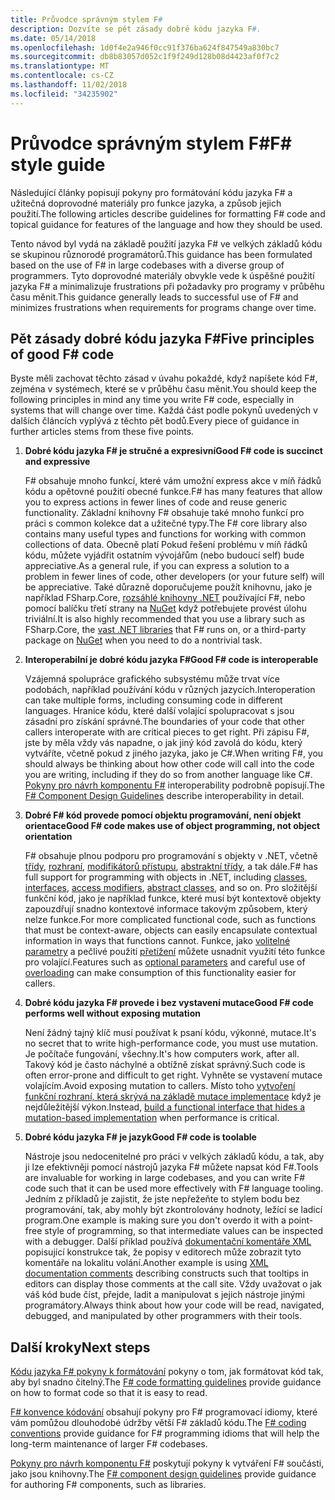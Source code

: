 ```yaml
---
title: Průvodce správným stylem F#
description: Dozvíte se pět zásady dobré kódu jazyka F#.
ms.date: 05/14/2018
ms.openlocfilehash: 1d0f4e2a946f0cc91f376ba624f847549a830bc7
ms.sourcegitcommit: db8b83057d052c1f9f249d128b08d4423af0f7c2
ms.translationtype: MT
ms.contentlocale: cs-CZ
ms.lasthandoff: 11/02/2018
ms.locfileid: "34235902"
---
```

# <a name="f-style-guide"></a><span data-ttu-id="6a8e8-103">Průvodce správným stylem F#</span><span class="sxs-lookup"><span data-stu-id="6a8e8-103">F# style guide</span></span>

<span data-ttu-id="6a8e8-104">Následující články popisují pokyny pro formátování kódu jazyka F# a užitečná doprovodné materiály pro funkce jazyka, a způsob jejich použití.</span><span class="sxs-lookup"><span data-stu-id="6a8e8-104">The following articles describe guidelines for formatting F# code and topical guidance for features of the language and how they should be used.</span></span>

<span data-ttu-id="6a8e8-105">Tento návod byl vydá na základě použití jazyka F# ve velkých základů kódu se skupinou různorodé programátorů.</span><span class="sxs-lookup"><span data-stu-id="6a8e8-105">This guidance has been formulated based on the use of F# in large codebases with a diverse group of programmers.</span></span> <span data-ttu-id="6a8e8-106">Tyto doprovodné materiály obvykle vede k úspěšné použití jazyka F# a minimalizuje frustrations při požadavky pro programy v průběhu času měnit.</span><span class="sxs-lookup"><span data-stu-id="6a8e8-106">This guidance generally leads to successful use of F# and minimizes frustrations when requirements for programs change over time.</span></span>

## <a name="five-principles-of-good-f-code"></a><span data-ttu-id="6a8e8-107">Pět zásady dobré kódu jazyka F#</span><span class="sxs-lookup"><span data-stu-id="6a8e8-107">Five principles of good F# code</span></span>

<span data-ttu-id="6a8e8-108">Byste měli zachovat těchto zásad v úvahu pokaždé, když napíšete kód F#, zejména v systémech, které se v průběhu času měnit.</span><span class="sxs-lookup"><span data-stu-id="6a8e8-108">You should keep the following principles in mind any time you write F# code, especially in systems that will change over time.</span></span> <span data-ttu-id="6a8e8-109">Každá část podle pokynů uvedených v dalších článcích vyplývá z těchto pět bodů.</span><span class="sxs-lookup"><span data-stu-id="6a8e8-109">Every piece of guidance in further articles stems from these five points.</span></span>

1. <span data-ttu-id="6a8e8-110">**Dobré kódu jazyka F# je stručné a expresivní**</span><span class="sxs-lookup"><span data-stu-id="6a8e8-110">**Good F# code is succinct and expressive**</span></span>

    <span data-ttu-id="6a8e8-111">F# obsahuje mnoho funkcí, které vám umožní express akce v míň řádků kódu a opětovné použití obecné funkce.</span><span class="sxs-lookup"><span data-stu-id="6a8e8-111">F# has many features that allow you to express actions in fewer lines of code and reuse generic functionality.</span></span> <span data-ttu-id="6a8e8-112">Základní knihovny F# obsahuje také mnoho funkcí pro práci s common kolekce dat a užitečné typy.</span><span class="sxs-lookup"><span data-stu-id="6a8e8-112">The F# core library also contains many useful types and functions for working with common collections of data.</span></span> <span data-ttu-id="6a8e8-113">Obecně platí Pokud řešení problému v míň řádků kódu, můžete vyjádřit ostatním vývojářům (nebo budoucí self) bude appreciative.</span><span class="sxs-lookup"><span data-stu-id="6a8e8-113">As a general rule, if you can express a solution to a problem in fewer lines of code, other developers (or your future self) will be appreciative.</span></span> <span data-ttu-id="6a8e8-114">Také důrazně doporučujeme použít knihovnu, jako je například FSharp.Core, [rozsáhlé knihovny .NET](https://docs.microsoft.com/dotnet/api/) používající F#, nebo pomocí balíčku třetí strany na [NuGet](https://www.nuget.org/) když potřebujete provést úlohu triviální.</span><span class="sxs-lookup"><span data-stu-id="6a8e8-114">It is also highly recommended that you use a library such as FSharp.Core, the [vast .NET libraries](https://docs.microsoft.com/dotnet/api/) that F# runs on, or a third-party package on [NuGet](https://www.nuget.org/) when you need to do a nontrivial task.</span></span>

2. <span data-ttu-id="6a8e8-115">**Interoperabilní je dobré kódu jazyka F#**</span><span class="sxs-lookup"><span data-stu-id="6a8e8-115">**Good F# code is interoperable**</span></span>

    <span data-ttu-id="6a8e8-116">Vzájemná spolupráce grafického subsystému může trvat více podobách, například používání kódu v různých jazycích.</span><span class="sxs-lookup"><span data-stu-id="6a8e8-116">Interoperation can take multiple forms, including consuming code in different languages.</span></span> <span data-ttu-id="6a8e8-117">Hranice kódu, které další volající spolupracovat s jsou zásadní pro získání správné.</span><span class="sxs-lookup"><span data-stu-id="6a8e8-117">The boundaries of your code that other callers interoperate with are critical pieces to get right.</span></span> <span data-ttu-id="6a8e8-118">Při zápisu F#, jste by měla vždy vás napadne, o jak jiný kód zavolá do kódu, který vytváříte, včetně pokud z jiného jazyka, jako je C#.</span><span class="sxs-lookup"><span data-stu-id="6a8e8-118">When writing F#, you should always be thinking about how other code will call into the code you are writing, including if they do so from another language like C#.</span></span> <span data-ttu-id="6a8e8-119">[Pokyny pro návrh komponentu F#](component-design-guidelines.md) interoperability podrobně popisují.</span><span class="sxs-lookup"><span data-stu-id="6a8e8-119">The [F# Component Design Guidelines](component-design-guidelines.md) describe interoperability in detail.</span></span>

3. <span data-ttu-id="6a8e8-120">**Dobré F# kód provede pomocí objektu programování, není objekt orientace**</span><span class="sxs-lookup"><span data-stu-id="6a8e8-120">**Good F# code makes use of object programming, not object orientation**</span></span>

    <span data-ttu-id="6a8e8-121">F# obsahuje plnou podporu pro programování s objekty v .NET, včetně [třídy](../language-reference/classes.md), [rozhraní](../language-reference/interfaces.md), [modifikátorů přístupu](../language-reference/access-control.md), [abstraktní třídy](../language-reference/abstract-classes.md), a tak dále.</span><span class="sxs-lookup"><span data-stu-id="6a8e8-121">F# has full support for programming with objects in .NET, including [classes](../language-reference/classes.md), [interfaces](../language-reference/interfaces.md), [access modifiers](../language-reference/access-control.md), [abstract classes](../language-reference/abstract-classes.md), and so on.</span></span> <span data-ttu-id="6a8e8-122">Pro složitější funkční kód, jako je například funkce, které musí být kontextově objekty zapouzdřují snadno kontextové informace takovým způsobem, který nelze funkce.</span><span class="sxs-lookup"><span data-stu-id="6a8e8-122">For more complicated functional code, such as functions that must be context-aware, objects can easily encapsulate contextual information in ways that functions cannot.</span></span> <span data-ttu-id="6a8e8-123">Funkce, jako [volitelné parametry](../language-reference/members/methods.md#optional-arguments) a pečlivé použití [přetížení](../language-reference/members/methods.md#overloaded-methods) můžete usnadnit využití této funkce pro volající.</span><span class="sxs-lookup"><span data-stu-id="6a8e8-123">Features such as [optional parameters](../language-reference/members/methods.md#optional-arguments) and careful use of [overloading](../language-reference/members/methods.md#overloaded-methods) can make consumption of this functionality easier for callers.</span></span>

4. <span data-ttu-id="6a8e8-124">**Dobré kódu jazyka F# provede i bez vystavení mutace**</span><span class="sxs-lookup"><span data-stu-id="6a8e8-124">**Good F# code performs well without exposing mutation**</span></span>

    <span data-ttu-id="6a8e8-125">Není žádný tajný klíč musí používat k psaní kódu, výkonné, mutace.</span><span class="sxs-lookup"><span data-stu-id="6a8e8-125">It's no secret that to write high-performance code, you must use mutation.</span></span> <span data-ttu-id="6a8e8-126">Je počítače fungování, všechny.</span><span class="sxs-lookup"><span data-stu-id="6a8e8-126">It's how computers work, after all.</span></span> <span data-ttu-id="6a8e8-127">Takový kód je často náchylné a obtížně získat správný.</span><span class="sxs-lookup"><span data-stu-id="6a8e8-127">Such code is often error-prone and difficult to get right.</span></span> <span data-ttu-id="6a8e8-128">Vyhněte se vystavení mutace volajícím.</span><span class="sxs-lookup"><span data-stu-id="6a8e8-128">Avoid exposing mutation to callers.</span></span> <span data-ttu-id="6a8e8-129">Místo toho [vytvoření funkční rozhraní, která skrývá na základě mutace implementace](conventions.md#performance) když je nejdůležitější výkon.</span><span class="sxs-lookup"><span data-stu-id="6a8e8-129">Instead, [build a functional interface that hides a mutation-based implementation](conventions.md#performance) when performance is critical.</span></span>

5. <span data-ttu-id="6a8e8-130">**Dobré kódu jazyka F# je jazyk**</span><span class="sxs-lookup"><span data-stu-id="6a8e8-130">**Good F# code is toolable**</span></span>

    <span data-ttu-id="6a8e8-131">Nástroje jsou nedocenitelné pro práci v velkých základů kódu, a tak, aby ji lze efektivněji pomocí nástrojů jazyka F# můžete napsat kód F#.</span><span class="sxs-lookup"><span data-stu-id="6a8e8-131">Tools are invaluable for working in large codebases, and you can write F# code such that it can be used more effectively with F# language tooling.</span></span> <span data-ttu-id="6a8e8-132">Jedním z příkladů je zajistit, že jste nepřežeňte to stylem bodu bez programování, tak, aby mohly být zkontrolovány hodnoty, ležící se ladicí program.</span><span class="sxs-lookup"><span data-stu-id="6a8e8-132">One example is making sure you don't overdo it with a point-free style of programming, so that intermediate values can be inspected with a debugger.</span></span> <span data-ttu-id="6a8e8-133">Další příklad používá [dokumentační komentáře XML](../language-reference/xml-documentation.md) popisující konstrukce tak, že popisy v editorech může zobrazit tyto komentáře na lokalitu volání.</span><span class="sxs-lookup"><span data-stu-id="6a8e8-133">Another example is using [XML documentation comments](../language-reference/xml-documentation.md) describing constructs such that tooltips in editors can display those comments at the call site.</span></span> <span data-ttu-id="6a8e8-134">Vždy uvažovat o jak váš kód bude číst, přejde, ladit a manipulovat s jejich nástroje jinými programátory.</span><span class="sxs-lookup"><span data-stu-id="6a8e8-134">Always think about how your code will be read, navigated, debugged, and manipulated by other programmers with their tools.</span></span>

## <a name="next-steps"></a><span data-ttu-id="6a8e8-135">Další kroky</span><span class="sxs-lookup"><span data-stu-id="6a8e8-135">Next steps</span></span>

<span data-ttu-id="6a8e8-136">[Kódu jazyka F# pokyny k formátování](formatting.md) pokyny o tom, jak formátovat kód tak, aby byl snadno čitelný.</span><span class="sxs-lookup"><span data-stu-id="6a8e8-136">The [F# code formatting guidelines](formatting.md) provide guidance on how to format code so that it is easy to read.</span></span>

<span data-ttu-id="6a8e8-137">[F# konvence kódování](conventions.md) obsahují pokyny pro F# programovací idiomy, které vám pomůžou dlouhodobé údržby větší F# základů kódu.</span><span class="sxs-lookup"><span data-stu-id="6a8e8-137">The [F# coding conventions](conventions.md) provide guidance for F# programming idioms that will help the long-term maintenance of larger F# codebases.</span></span>

<span data-ttu-id="6a8e8-138">[Pokyny pro návrh komponentu F#](component-design-guidelines.md) poskytují pokyny k vytváření F# součásti, jako jsou knihovny.</span><span class="sxs-lookup"><span data-stu-id="6a8e8-138">The [F# component design guidelines](component-design-guidelines.md) provide guidance for authoring F# components, such as libraries.</span></span>
